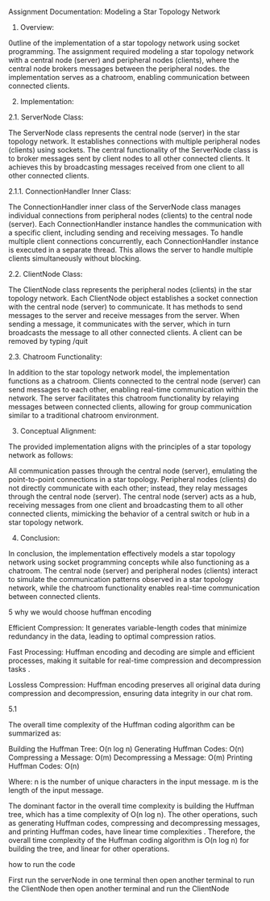 Assignment Documentation: Modeling a Star Topology Network

1. Overview:

0utline of the implementation of a star topology network using socket programming. 
The assignment required modeling a star topology network with a central node (server) and peripheral nodes (clients), where the central node brokers messages between the peripheral nodes.
the implementation serves as a chatroom, enabling communication between connected clients.

2. Implementation:

2.1. ServerNode Class:

The ServerNode class represents the central node (server) in the star topology network.
It establishes connections with multiple peripheral nodes (clients) using sockets.
The central functionality of the ServerNode class is to broker messages sent by client nodes to all other connected clients.
It achieves this by broadcasting messages received from one client to all other connected clients.

2.1.1. ConnectionHandler Inner Class:

The ConnectionHandler inner class of the ServerNode class manages individual connections from peripheral nodes (clients) to the central node (server).
Each ConnectionHandler instance handles the communication with a specific client, including sending and receiving messages.
To handle multiple client connections concurrently, each ConnectionHandler instance is executed in a separate thread. 
This allows the server to handle multiple clients simultaneously without blocking.

2.2. ClientNode Class:

The ClientNode class represents the peripheral nodes (clients) in the star topology network.
Each ClientNode object establishes a socket connection with the central node (server) to communicate.
It has methods to send messages to the server and receive messages from the server. 
When sending a message, it communicates with the server, which in turn broadcasts the message to all other connected clients.
A client can be removed by typing /quit 

2.3. Chatroom Functionality:

In addition to the star topology network model, the implementation functions as a chatroom.
Clients connected to the central node (server) can send messages to each other, enabling real-time communication within the network.
The server facilitates this chatroom functionality by relaying messages between connected clients, allowing for group communication similar to a traditional chatroom environment.

3. Conceptual Alignment:

The provided implementation aligns with the principles of a star topology network as follows:

All communication passes through the central node (server), emulating the point-to-point connections in a star topology.
Peripheral nodes (clients) do not directly communicate with each other; instead, they relay messages through the central node (server).
The central node (server) acts as a hub, receiving messages from one client and broadcasting them to all other connected clients, mimicking the behavior of a central switch or hub in a star topology network.


4. Conclusion:

In conclusion, the implementation effectively models a star topology network using socket programming concepts while also functioning as a chatroom. The central node (server) and peripheral nodes (clients) interact to simulate the communication patterns observed in a star topology network, while the chatroom functionality enables real-time communication between connected clients.

5 why we would choose huffman encoding


Efficient Compression: 
It generates variable-length codes that minimize redundancy in the data, leading to optimal compression ratios.

Fast Processing: 
Huffman encoding and decoding are simple and efficient processes, making it suitable for real-time compression and decompression tasks .

Lossless Compression:
Huffman encoding preserves all original data during compression and decompression, ensuring data integrity in our chat rom.

5.1

The overall time complexity of the Huffman coding algorithm can be summarized as:

Building the Huffman Tree: O(n log n)
Generating Huffman Codes: O(n)
Compressing a Message: O(m)
Decompressing a Message: O(m)
Printing Huffman Codes: O(n)

Where:
n is the number of unique characters in the input message.
m is the length of the input message.

The dominant factor in the overall time complexity is building the Huffman tree, which has a time complexity of O(n log n).
The other operations, such as generating Huffman codes, compressing and decompressing messages, and printing Huffman codes, have linear time complexities .
Therefore, the overall time complexity of the Huffman coding algorithm is O(n log n) for building the tree, and linear for other operations.


how to run the code 

First run the serverNode in one terminal
then open another terminal to run the ClientNode
then open another terminal and run the ClientNode

